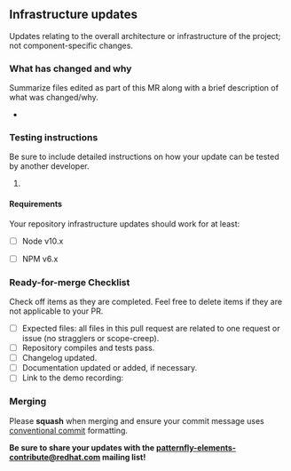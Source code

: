 <!-- Describe the proposed changes to the project infrastructure. -->
<!-- Labels: tools, needs: branch testing, needs: code review, priority: low -->

<!-- Thank you for submitting a pull request! -->
## Infrastructure updates

Updates relating to the overall architecture or infrastructure of the project; not component-specific changes.


### What has changed and why

Summarize files edited as part of this MR along with a brief description of what was changed/why.

- 


### Testing instructions

Be sure to include detailed instructions on how your update can be tested by another developer.

1. 


#### Requirements

Your repository infrastructure updates should work for at least:
- [ ] Node v10.x
- [ ] NPM v6.x


### Ready-for-merge Checklist

Check off items as they are completed.  Feel free to delete items if they are not applicable to your PR.

- [ ] Expected files: all files in this pull request are related to one request or issue (no stragglers or scope-creep).
- [ ] Repository compiles and tests pass.
- [ ] Changelog updated.
- [ ] Documentation updated or added, if necessary.
- [ ] Link to the demo recording: []()

### Merging

Please **squash** when merging and ensure your commit message uses [conventional commit](https://www.conventionalcommits.org/en/v1.0.0/#summary) formatting.

**Be sure to share your updates with the [patternfly-elements-contribute@redhat.com](mailto:patternfly-elements-contribute@redhat.com) mailing list!**

